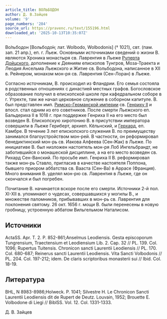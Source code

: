 ```yaml
---
article_title: ВОЛЬБОДОН
author: Д. В.Зайцев
volume: '9'
page_numbers: '284'
source_url: https://pravenc.ru/text/155196.html
downloaded_at: '2025-10-13T10:35:07Z'
---
```


Во́льбодон [Вольбодо́н; лат. Wolbodo, Wolbodonis] († 1021), свт. (пам. зап. 21 апр.), еп. г. Льеж. Основными источниками сведений о жизни В. являются Хроника монастыря св. Лаврентия в Льеже [Руперта Дойцского](<https://pravenc.ru/text/Руперта Дойцского.html>), дополнение к Деяниям епископов Тунгров, Моза-Траекта и Леодия Ансельма Льежского и Житие св. Вольбодона, написанное в XII в. Рейнером, монахом мон-ря св. Лаврентия (Сен-Лоран) в Льеже.

Согласно источникам, В. происходил из Фландрии. Его семья состояла в родственных отношениях с династией местных графов. Богословское образование получил в епископской школе при кафедральном соборе в г. Утрехте, там же начал церковное служение в соборном капитуле. В. был представлен имп. [Римско-Германской империи](<https://pravenc.ru/text/Римско-Германская империя.html>) св. [Генриху II](<https://pravenc.ru/text/Генриху II.html>) и впосл. стал одним из его советников. После смерти Льежского еп. Бальдериха II в 1018 г. при поддержке Генриха II на его место был возведен В. Епископскую хиротонию В. в присутствии императора совершили в Льеже Гериберт, архиеп. Кёльнский, и [Герхард](https://pravenc.ru/text/Герхард.html), еп. Камбре. В течение 3 лет епископского служения В. по преимуществу занимался благоустройством мон-рей. В частности, он реформировал бенедиктинский мон-рь св. Иакова Алфеева (Сен-Жак) в Льеже. По инициативе В. был низложен настоятель мон-ря Лоб Ингельбрандт, не заботившийся о монашеской дисциплине, а на его место возведен св. Рихард Сен-Ванский. По просьбе имп. Генриха II В. реформировал также мон-рь Ставло, пригласив в качестве настоятеля Поппона, бывшего приором аббатства св. Вааста (Сен-Ва) в Аррасе (Франция). Много внимания В. уделял мон-рю св. Лаврентия в Льеже, где он скончался и был погребен.

Почитание В. начинается вскоре после его смерти. Источники 2-й пол. XI-XII в. упоминают о чудесах, совершавшихся у могилы В., и множестве паломников, прибывавших в мон-рь св. Лаврентия для поклонения святому. 26 окт. 1656 г. мощи В. были перенесены в новую гробницу, устроенную аббатом Вильгельмом Наталисом.

## Источники

ActaSS. Apr. T. 2. P. 852-861;Anselmus Leodiensis. Gesta episcoporum Tungrensium, Traectensium et Leodiensium Lib. 2. Cap. 32 // PL. 139. Col. 1096; Rupertus Tuitensis. Chronicon sancti Laurentii Leodiensis // PL. 170. Col. 680-687; Reinerus sancti Laurentii Leodiensis. Vita Sancti Volbodonis // PL. 204. Col. 197-212; idem. De claris scriptoribus monasterii sui // Ibid. Col. 18-19.

## Литература

BHL, N 8983-8986;Holweck. P. 1041; Silvestre H. Le Chronicon Sancti Laurentii Leodiensis dit de Rupert de Deutz. Louvain, 1952; Brouette E. Volbodone di Liegi // BiblSS. Vol. 12. Col. 1331-1333.

Д. В.  Зайцев
